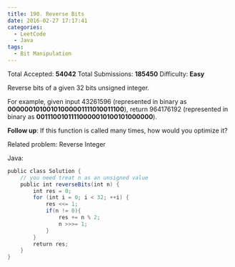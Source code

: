```yaml
---
title: 190. Reverse Bits
date: 2016-02-27 17:17:41
categories:
  - LeetCode
  - Java
tags:
  - Bit Manipulation
---
```


Total Accepted: **54042**
Total Submissions: **185450**
Difficulty: **Easy**

Reverse bits of a given 32 bits unsigned integer.

For example, given input 43261596 (represented in binary as **00000010100101000001111010011100**), return 964176192 (represented in binary as **00111001011110000010100101000000**).

**Follow up**:
If this function is called many times, how would you optimize it?

Related problem: Reverse Integer

<!-- more -->

Java:

``` java
public class Solution {
    // you need treat n as an unsigned value
    public int reverseBits(int n) {
        int res = 0;
        for (int i = 0; i < 32; ++i) {
            res <<= 1;
            if(n != 0){
                res += n % 2;
                n >>>= 1;
            }
        }
        return res;
    }
}
```